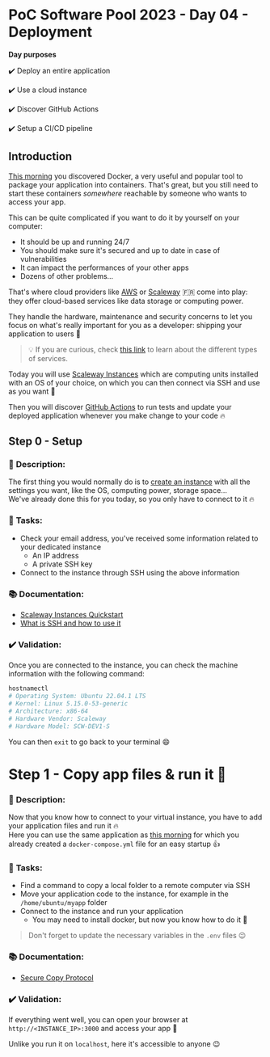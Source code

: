 # PoC Software Pool 2023 - Day 04 - Deployment

**Day purposes**

✔️ Deploy an entire application

✔️ Use a cloud instance

✔️ Discover GitHub Actions

✔️ Setup a CI/CD pipeline


## Introduction

[This morning](../1%20-%20Docker/) you discovered Docker, a very useful and popular tool to package your application into containers. That's great, but you still need to start these containers *somewhere* reachable by someone who wants to access your app.

This can be quite complicated if you want to do it by yourself on your computer:
- It should be up and running 24/7
- You should make sure it's secured and up to date in case of vulnerabilities
- It can impact the performances of your other apps
- Dozens of other problems...

That's where cloud providers like [AWS](https://aws.amazon.com/) or [Scaleway](https://www.scaleway.com/) 🇫🇷 come into play: they offer cloud-based services like data storage or computing power.

They handle the hardware, maintenance and security concerns to let you focus on what's really important for you as a developer: shipping your application to users 🚀

> 💡 If you are curious, check [this link](https://www.bmc.com/blogs/saas-vs-paas-vs-iaas-whats-the-difference-and-how-to-choose/) to learn about the different types of services.

Today you will use [Scaleway Instances](https://www.scaleway.com/en/virtual-instances/) which are computing units installed with an OS of your choice, on which you can then connect via SSH and use as you want 🚀

Then you will discover [GitHub Actions](https://github.com/features/actions) to run tests and update your deployed application whenever you make change to your code 🔥


## Step 0 - Setup

### 📑 **Description**:

The first thing you would normally do is to [create an instance](https://www.youtube.com/watch?v=1ulVecpL6QE) with all the settings you want, like the OS, computing power, storage space...\
We've already done this for you today, so you only have to connect to it 🔥

### 📌 **Tasks**:

- Check your email address, you've received some information related to your dedicated instance
  - An IP address
  - A private SSH key
- Connect to the instance through SSH using the above information

### 📚 **Documentation**:

- [Scaleway Instances Quickstart](https://www.scaleway.com/en/docs/compute/instances/quickstart/)
- [What is SSH and how to use it](https://www.ucl.ac.uk/isd/what-ssh-and-how-do-i-use-it)

### ✔️ **Validation**:

Once you are connected to the instance, you can check the machine information with the following command:
```sh
hostnamectl
# Operating System: Ubuntu 22.04.1 LTS       
# Kernel: Linux 5.15.0-53-generic
# Architecture: x86-64
# Hardware Vendor: Scaleway
# Hardware Model: SCW-DEV1-S
```

You can then `exit` to go back to your terminal 😄


# Step 1 - Copy app files & run it 📁

### 📑 **Description**:

Now that you know how to connect to your virtual instance, you have to add your application files and run it 🔥\
Here you can use the same application as [this morning](../1%20-%20Docker/resources/) for which you already created a `docker-compose.yml` file for an easy startup 👍

### 📌 **Tasks**:

- Find a command to copy a local folder to a remote computer via SSH
- Move your application code to the instance, for example in the `/home/ubuntu/myapp` folder
- Connect to the instance and run your application
  - You may need to install docker, but now you know how to do it 🚀

> Don't forget to update the necessary variables in the `.env` files 😉

### 📚 **Documentation**:

- [Secure Copy Protocol](https://en.wikipedia.org/wiki/Secure_copy_protocol)

### ✔️ **Validation**:

If everything went well, you can open your browser at `http://<INSTANCE_IP>:3000` and access your app 🚀

Unlike you run it on `localhost`, here it's accessible to anyone 😉